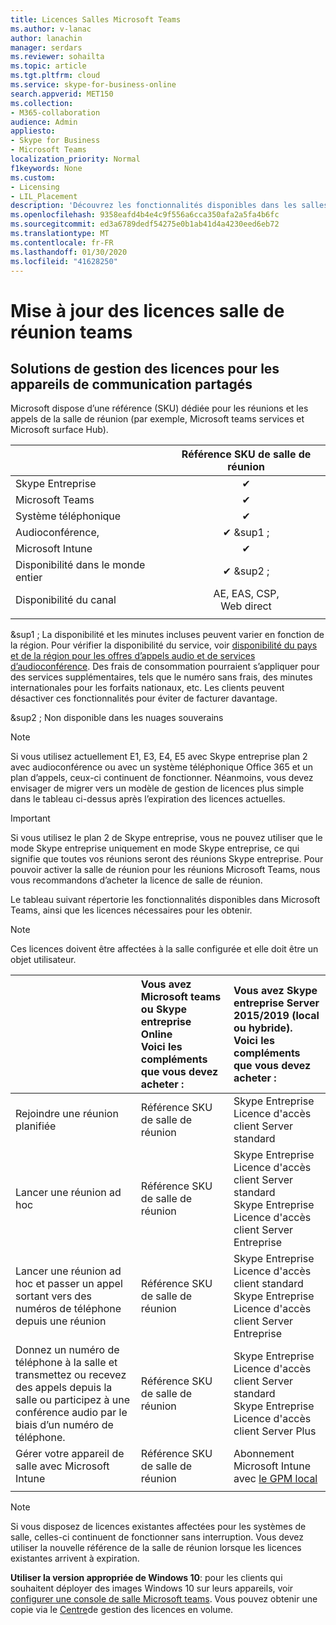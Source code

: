 ```yaml
---
title: Licences Salles Microsoft Teams
ms.author: v-lanac
author: lanachin
manager: serdars
ms.reviewer: sohailta
ms.topic: article
ms.tgt.pltfrm: cloud
ms.service: skype-for-business-online
search.appverid: MET150
ms.collection:
- M365-collaboration
audience: Admin
appliesto:
- Skype for Business
- Microsoft Teams
localization_priority: Normal
f1keywords: None
ms.custom:
- Licensing
- LIL_Placement
description: 'Découvrez les fonctionnalités disponibles dans les salles de Microsoft Teams. '
ms.openlocfilehash: 9358eafd4b4e4c9f556a6cca350afa2a5fa4b6fc
ms.sourcegitcommit: ed3a6789dedf54275e0b1ab41d4a4230eed6eb72
ms.translationtype: MT
ms.contentlocale: fr-FR
ms.lasthandoff: 01/30/2020
ms.locfileid: "41628250"
---
```

# <a name="teams-meeting-room-licensing-update"></a>Mise à jour des licences salle de réunion teams

## <a name="licensing-solutions-for-shared-communication-devices"></a>Solutions de gestion des licences pour les appareils de communication partagés

Microsoft dispose d’une référence (SKU) dédiée pour les réunions et les appels de la salle de réunion (par exemple, Microsoft teams services et Microsoft surface Hub).

||Référence SKU de salle de réunion |  
|:--- |:---: |
|Skype Entreprise |&#x2714;|
|Microsoft Teams|  &#x2714;|
|Système téléphonique|  &#x2714;|
|Audioconférence,|&#x2714; &sup1 ;|
|Microsoft Intune|&#x2714;|  
|Disponibilité dans le monde entier | &#x2714; &sup2 ;|
|Disponibilité du canal | AE, EAS, CSP, <br/>Web direct |
| | | |

&sup1 ; La disponibilité et les minutes incluses peuvent varier en fonction de la région. Pour vérifier la disponibilité du service, voir [disponibilité du pays et de la région pour les offres d’appels audio et de services d’audioconférence](https://docs.microsoft.com/microsoftteams/country-and-region-availability-for-audio-conferencing-and-calling-plans). Des frais de consommation pourraient s’appliquer pour des services supplémentaires, tels que le numéro sans frais, des minutes internationales pour les forfaits nationaux, etc. Les clients peuvent désactiver ces fonctionnalités pour éviter de facturer davantage.  

&sup2 ; Non disponible dans les nuages souverains  


> [!NOTE]
> Si vous utilisez actuellement E1, E3, E4, E5 avec Skype entreprise plan 2 avec audioconférence ou avec un système téléphonique Office 365 et un plan d’appels, ceux-ci continuent de fonctionner. Néanmoins, vous devez envisager de migrer vers un modèle de gestion de licences plus simple dans le tableau ci-dessus après l’expiration des licences actuelles.

> [!IMPORTANT]
> Si vous utilisez le plan 2 de Skype entreprise, vous ne pouvez utiliser que le mode Skype entreprise uniquement en mode Skype entreprise, ce qui signifie que toutes vos réunions seront des réunions Skype entreprise. Pour pouvoir activer la salle de réunion pour les réunions Microsoft Teams, nous vous recommandons d’acheter la licence de salle de réunion. 

Le tableau suivant répertorie les fonctionnalités disponibles dans Microsoft Teams, ainsi que les licences nécessaires pour les obtenir.
  
> [!NOTE]
> Ces licences doivent être affectées à la salle configurée et elle doit être un objet utilisateur.

|  | Vous avez Microsoft teams ou Skype entreprise Online <br/> Voici les compléments que vous devez acheter :   |Vous avez Skype entreprise Server 2015/2019 (local ou hybride). <br/> Voici les compléments que vous devez acheter :|
|:-----|:-----|:-----|
|Rejoindre une réunion planifiée  | Référence SKU de salle de réunion  |Skype Entreprise Licence d'accès client Server standard  |
|Lancer une réunion ad hoc | Référence SKU de salle de réunion  |Skype Entreprise Licence d'accès client Server standard  <br/> Skype Entreprise Licence d'accès client Server Entreprise|
|Lancer une réunion ad hoc et passer un appel sortant vers des numéros de téléphone depuis une réunion |  Référence SKU de salle de réunion |Skype Entreprise Licence d'accès client standard  <br/> Skype Entreprise Licence d'accès client Server Entreprise|
|Donnez un numéro de téléphone à la salle et transmettez ou recevez des appels depuis la salle ou participez à une conférence audio par le biais d’un numéro de téléphone.  | Référence SKU de salle de réunion  |Skype Entreprise Licence d'accès client Server standard  <br/> Skype Entreprise Licence d'accès client Server Plus  |
|Gérer votre appareil de salle avec Microsoft Intune |Référence SKU de salle de réunion  |Abonnement Microsoft Intune avec [le GPM local](https://docs.microsoft.com/configmgr/mdm/plan-design/plan-on-premises-mdm) |
| |||

> [!NOTE]
> Si vous disposez de licences existantes affectées pour les systèmes de salle, celles-ci continuent de fonctionner sans interruption. Vous devez utiliser la nouvelle référence de la salle de réunion lorsque les licences existantes arrivent à expiration.  

 **Utiliser la version appropriée de Windows 10**: pour les clients qui souhaitent déployer des images Windows 10 sur leurs appareils, voir [configurer une console de salle Microsoft teams](https://docs.microsoft.com/microsoftteams/room-systems/console). Vous pouvez obtenir une copie via le [Centre](https://www.microsoft.com/Licensing/servicecenter/)de gestion des licences en volume.
